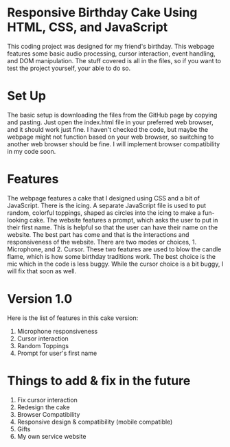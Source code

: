 # Responsive Birthday Cake Using HTML, CSS, and JavaScript
This coding project was designed for my friend's birthday. This webpage features some basic audio processing, cursor interaction, event handling, and DOM manipulation. The stuff covered is all in the files, so if you want to test the project yourself, your able to do so. 

# Set Up
The basic setup is downloading the files from the GitHub page by copying and pasting. Just open the index.html file in your preferred web browser, and it should work just fine. I haven't checked the code, but maybe the webpage might not function based on your web browser, so switching to another web browser should be fine. I will implement browser compatibility in my code soon.

# Features

The webpage features a cake that I designed using CSS and a bit of JavaScript. There is the icing. A separate JavaScript file is used to put random, colorful toppings, shaped as circles into the icing to make a fun-looking cake. The website features a prompt, which asks the user to put in their first name. This is helpful so that the user can have their name on the website. The best part has come and that is the interactions and responsiveness of the website. There are two modes or choices, 1. Microphone, and 2. Cursor. These two features are used to blow the candle flame, which is how some birthday traditions work. The best choice is the mic which in the code is less buggy. While the cursor choice is a bit buggy, I will fix that soon as well.

# Version 1.0

Here is the list of features in this cake version:

1. Microphone responsiveness
2. Cursor interaction
3. Random Toppings
4. Prompt for user's first name

# Things to add & fix in the future

1. Fix cursor interaction
2. Redesign the cake
3. Browser Compatibility
4. Responsive design & compatibility (mobile compatible)
5. Gifts
6. My own service website

